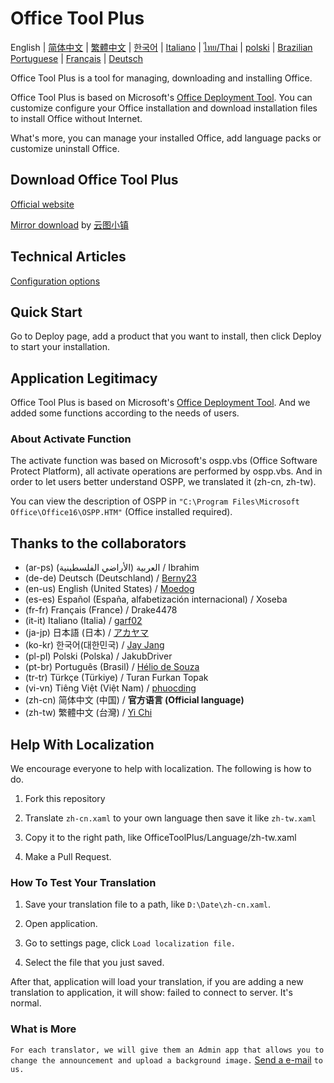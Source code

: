 ﻿# Office Tool Plus

English | [简体中文](/README-zh_cn.md) | [繁體中文](/README-zh_tw.md) | [한국어](/README-ko_kr.md) | [Italiano](/README-it_it.md) | [ไทย/Thai](/README-th_th.md) | [polski](/README-pl_pl.md) | [Brazilian Portuguese](/README-pt_br.md) | [Français](/README-fr_fr.md) | [Deutsch](/README-de_de.md)

Office Tool Plus is a tool for managing, downloading and installing Office.

Office Tool Plus is based on Microsoft's [Office Deployment Tool](https://docs.microsoft.com/en-us/DeployOffice/overview-of-the-office-2016-deployment-tool). You can customize configure your Office installation and download installation files to install Office without Internet.

What's more, you can manage your installed Office, add language packs or customize uninstall Office.

## Download Office Tool Plus

[Official website](https://otp.landian.vip/)

[Mirror download](https://delivery.yuntu.dev/office-tool/) by [云图小镇](https://www.yuntu.dev/)

## Technical Articles

[Configuration options](https://docs.microsoft.com/en-us/DeployOffice/configuration-options-for-the-office-2016-deployment-tool)

## Quick Start

Go to Deploy page, add a product that you want to install, then click Deploy to start your installation.

## Application Legitimacy

Office Tool Plus is based on Microsoft's [Office Deployment Tool](https://docs.microsoft.com/en-us/DeployOffice/overview-of-the-office-2016-deployment-tool). And we added some functions according to the needs of users.

### About Activate Function

The activate function was based on Microsoft's ospp.vbs (Office Software Protect Platform), all activate operations are performed by ospp.vbs. And in order to let users better understand OSPP, we translated it (zh-cn, zh-tw).

You can view the description of OSPP in ````"C:\Program Files\Microsoft Office\Office16\OSPP.HTM"```` (Office installed required).

## Thanks to the collaborators

- (ar-ps) العربية (الأراضي الفلسطينية) / Ibrahim
- (de-de) Deutsch (Deutschland) / [Berny23](https://steamcommunity.com/id/Berny23)
- (en-us) English (United States) / [Moedog](https://prprpr.love)
- (es-es) Español (España, alfabetización internacional) / Xoseba
- (fr-fr) Français (France) / Drake4478
- (it-it) Italiano (Italia) / [garf02](https://github.com/garf02)
- (ja-jp) 日本語 (日本) / [アカヤマ](https://github.com/akio1321)
- (ko-kr) 한국어(대한민국) / [Jay Jang](http://www.yaeyaya.com)
- (pl-pl) Polski (Polska) / JakubDriver
- (pt-br) Português (Brasil) / [Hélio de Souza](https://tinyurl.com/hdstec)
- (tr-tr) Türkçe (Türkiye) / Turan Furkan Topak
- (vi-vn) Tiêng Việt (Việt Nam) / [phuocding](https://github.com/phuocding)
- (zh-cn) 简体中文 (中国) / **官方语言 (Official language)**
- (zh-tw) 繁體中文 (台灣) / [Yi Chi](https://www.cotpear.com)

## Help With Localization

We encourage everyone to help with localization. The following is how to do.

1. Fork this repository

2. Translate ````zh-cn.xaml```` to your own language then save it like ````zh-tw.xaml````

3. Copy it to the right path, like OfficeToolPlus/Language/zh-tw.xaml

4. Make a Pull Request.

### How To Test Your Translation

1. Save your translation file to a path, like ````D:\Date\zh-cn.xaml````.

2. Open application.

3. Go to settings page, click ````Load localization file.````

4. Select the file that you just saved.

After that, application will load your translation, if you are adding a new translation to application, it will show: failed to connect to server. It's normal.

### What is More

````For each translator, we will give them an Admin app that allows you to change the announcement and upload a background image.```` [Send a e-mail](mailto:yerong@coolhub.top) ````to us.````
